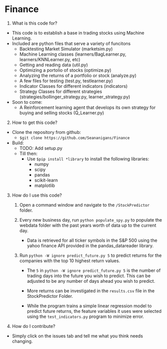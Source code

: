 # Finance
1) What is this code for?
* This code is to establish a base in trading stocks using Machine Learning.
* Included are python files that serve a variety of funcitons
    * Backtesting Market Simulator (marketsim.py)
    * Machine Learning classes (learners/BagLearner.py, learners/KNNLearner.py, etc)
    * Getting and reading data (util.py)
    * Optimizing a portolio of stocks (optimize.py)
    * Analyzing the returns of a portfolio or stock (analyze.py)
    * A few files for testing (test.py, testlearner.py)
    * Indicator Classes for different indicators (indicators)
    * Strategy Classes for different strategies (strategies/bollinger_strategy.py, learner_strategy.py)
* Soon to come:
    * A Reinforcement learning agent that develops its own strategy for buying and selling stocks (Q_Learner.py)

2) How to get this code?
* Clone the repository from github:
   * `$git clone https://github.com/Seananigans/Finance`
* Build:
   * TODO: Add setup.py
   * Till then:
      * Use `$pip install *library` to install the following libraries:
         * numpy
         * scipy
         * pandas
         * scikit-learn
         * matplotlib

3) How do I use this code?

	1) Open a command window and navigate to the `/StockPredictor` folder.
	
	2) Every new business day, run `python populate_spy.py` to populate the webdata folder with the past years worth of data up to the current day.
	
		* Data is retrieved for all ticker symbols in the S&P 500 using the yahoo finance API provided in the pandas\_datareader library.
	
	3) Run `python -W ignore predict_future.py 5` to predict returns for the companies with the top 10 highest return values.

		* The `5` in `python -W ignore predict_future.py 5` is the number of trading days into the future you wish to predict. This can be adjusted to be any number of days ahead you wish to predict.

		* More returns can be investigated in the `results.csv` file in the StockPredictor Folder.

		* While the program trains a simple linear regression model to predict future returns, the feature variables it uses were selected using the `test_indicators.py` program to minimize error.

4) How do I contribute?
* Simply click on the issues tab and tell me what you think needs changing.
